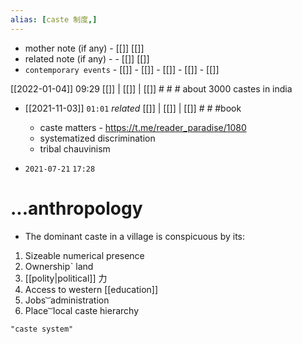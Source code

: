 ```yaml
---
alias: [caste 制度,]
---
```

- mother note (if any)		- [[]] [[]]
- related note (if any) -		- [[]] [[]]
- `contemporary events`	- [[]]	- [[]]	- [[]]	- [[]]	- [[]]

[[2022-01-04]] 09:29 [[]] | [[]] | [[]] # # #
about 3000 castes in india
- [[2021-11-03]]  `01:01` _related_ [[]] | [[]] | [[]] # # #book 
	- caste matters - https://t.me/reader_paradise/1080
	- systematized discrimination
	- tribal chauvinism

- `2021-07-21`  `17:28`
# ...anthropology
- The dominant caste in a village is conspicuous by its:
1.  Sizeable numerical presence
2.  Ownershipˋ land
3.  [[polity|political]] 力
4.  Access to western [[education]]
5.  Jobs  ͝  administration
6.  Place  ͝  local caste hierarchy

```query
"caste system"
```